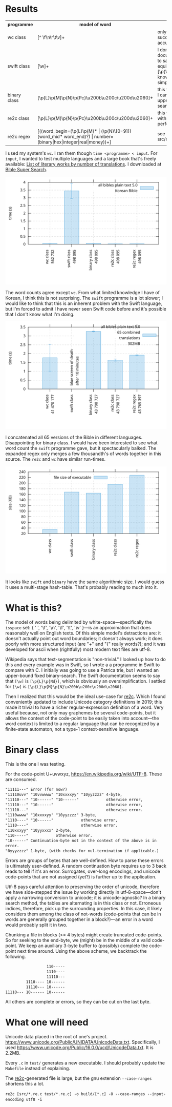 # Results

<table><tr>
	<th>programme</th>
	<th>model of word</th>
	<th>comments</th>
</tr><tr>
	<td>wc class</td>
	<td>[^ \f\n\r\t\v]+</td>
	<td>only ascii; super-successful; limited accuracy</td>
</tr><tr>
	<td>swift class</td>
	<td>[\w]+</td>
	<td>I don't know what \w is, documentation appears to say that it's equivalent to [\p{W}\p{Nd}]+, but I know this is a simplification</td>
</tr><tr>
	<td>binary class</td>
	<td>[\p{L}\p{M}\p{N}\p{Pc}\u200b\u200c\u200d\u2060]+</td>
	<td>this was the programme I came up with using upper-bound binary search</td>
</tr><tr>
	<td>re2c class</td>
	<td>[\p{L}\p{M}\p{N}\p{Pc}\u200b\u200c\u200d\u2060]+</td>
	<td>this was an equivalent with re2c's hard-coded perfect-hash table</td>
</tr><tr>
	<td>re2c regex</td>
	<td>[((word_begin=(\p{L}\p{M}* | (\p{N}\[0-9])) (word_mid* word_end)?) | number=(binary|hex|integer|real|money))+]</td>
	<td>see src/re2c_next_regex.re.c</td>
</tr>
</table>

I used my system's `wc`. I ran them though `time <programme> < input`. For `input`, I wanted to test multiple languages and a large book that's freely available: [List of literary works by number of translations](https://en.wikipedia.org/wiki/List_of_literary_works_by_number_of_translations). I downloaded at [Bible Super Search](https://www.biblesupersearch.com/bible-downloads/).

![Korean Bible word count.](korean.svg)

The word counts agree except `wc`. From what limited knowledge I have of Korean, I think this is not surprising. The `swift` programme is a lot slower; I would like to think that this is an inherent problem with the Swift language, but I'm forced to admit I have never seen Swift code before and it's possible that I don't know what I'm doing.

![65 Bibles in different languages concatenated.](all.svg)

I concatenated all 65 versions of the Bible in different languages. Disappointing for binary class. I would have been interested to see what word count the `swift` programme gave, but it spectacularly balked. The expanded regex only merges a few thousandth's of words together in this source. The `re2c` and `wc` have similar run-times.

![Executable file size.](filesizes.svg)

It looks like `swift` and `binary` have the same algorithmic size. I would guess it uses a multi-stage hash-table. That's probably reading to much into it.

# What is this?

The model of words being delimited by white-space—specifically the `isspace` set: { ' ', '\f', '\n', '\f', '\t', '\v' }—is an approximation that does reasonably well on English texts. Of this simple model's detractions are: it doesn't actually point out word boundaries; it doesn't always work; it does poorly with more structured input (are "+" and "{" really words?); and it was developed for ascii when (rightfully) most modern text files are utf-8.

Wikipedia says that text-segmentation is "non-trivial." I looked up how to do this and every example was in Swift, so I wrote a a programme in Swift to compare with C. I initially was going to use a Patrica trie, but I wanted an upper-bound fixed binary-search. The Swift documentation seems to say that `[\w]` is `[\p{L}\p{Nd}]`, which is obviously an oversimplification. I settled for `[\w]` is `[\p{L}\p{M}\p{N}\u200b\u200c\u200d\u2060]`.

Then I realized that this would be the ideal use-case for [re2c](https://github.com/skvadrik/re2c). Which I found conveniently updated to include Unicode category definitions in 2019; this made it trivial to have a richer regular-expression definition of a word. Very useful because, not only may graphemes be several code-points, but it allows the context of the code-point to be easily taken into account—the word context is limited to a regular language that can be recognized by a finite-state automaton, not a type-1 context-sensitive language.

# Binary class

This is the one I was testing.

For the code-point U+uvwxyz, <https://en.wikipedia.org/wiki/UTF-8>. These
are consumed.

```
"11111---" Error (for now?)
"11110uvv" "10vvwwww" "10xxxxyy" "10yyzzzz" 4-byte,
"11110---" "10------" "10------"            otherwise error,
"11110---" "10------"                       otherwise error,
"11110---"                                  otherwise error.
"1110wwww" "10xxxxyy" "10yyzzzz" 3-byte,
"1110----" "10------"            otherwise error,
"1110----"                       otherwise error.
"110xxxyy" "10yyxxxx" 2-byte,
"110-----"            otherwise error.
"10------" Continuation-byte not in the context of the above is in error.
"0yyyzzzz" 1-byte, (with checks for nul-termination if applicable.)
```

Errors are groups of bytes that are well-defined. How to parse these errors is
ultimately user-defined. A random continuation byte requires up to 3 back
reads to tell if it's an error. Surrogates, over-long encodings, and unicode
code-points that are not assigned (yet?) is further up to the application.

Utf-8 pays careful attention to preserving the order of unicode, therefore we
have side-stepped the issue by working directly in utf-8-space—don't apply a
narrowing conversion to unicode; it is unicode-agnostic?  In a binary search
method, the tables are alternating is in this class or not. Erroneous indices,
therefore, pick up the surrounding properties. In this case, it likely
considers them among the class of not-words (code-points that can be in words
are generally grouped together in a block?)—an error in a word would probably
split it in two.

Chunking a file in blocks (>= 4 bytes) might create truncated code-points.
So for seeking to the end-byte, we (might) be in the middle of a valid
code-point. We keep an auxiliary 3-byte buffer to (possibly) complete the
code-point next time around. Using the above scheme, we backtrack the
following.

```
				  110-----
				  1110----
				  11110---
		 1110---- 10------
		 11110--- 10------
11110--- 10------ 10------
```

All others are complete or errors, so they can be cut on the last byte.

# What one will need

Unicode data placed in the root of one's project. <https://www.unicode.org/Public/UNIDATA/UnicodeData.txt>. Specifically, I used <https://www.unicode.org/Public/16.0.0/ucd/UnicodeData.txt>. It is 2.2MB.

Every `.c` in `test/` generates a new executable. I should probably update the `Makefile` instead of explaining.

The [re2c](https://re2c.org/)-generated file is large, but the gnu extension `--case-ranges` shortens this a lot.

`re2c [src/*.re.c test/*.re.c] -o build/[*.c] -8 --case-ranges --input-encoding utf8 -i`
